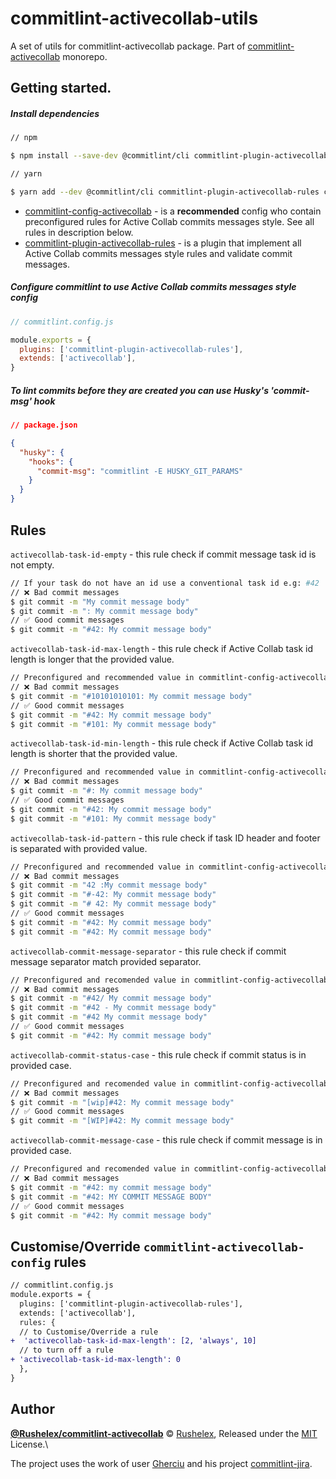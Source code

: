 # commitlint-activecollab-utils
A set of utils for commitlint-activecollab package. Part of <a href="https://github.com/Rushelex/commitlint-activecollab">commitlint-activecollab</a> monorepo.

## Getting started.

##### Install dependencies

```bash
// npm

$ npm install --save-dev @commitlint/cli commitlint-plugin-activecollab-rules commitlint-config-activecollab

// yarn

$ yarn add --dev @commitlint/cli commitlint-plugin-activecollab-rules commitlint-config-activecollab
```

- [commitlint-config-activecollab](https://github.com/Rushelex/commitlint-activecollab/tree/main/packages/commitlint-config-activecollab) - is a **recommended** config who contain preconfigured rules for Active Collab commits messages style. See all rules in description below.
- [commitlint-plugin-activecollab-rules](https://github.com/Rushelex/commitlint-activecollab/tree/main/packages/commitlint-plugin-activecollab-rules) - is a plugin that implement all Active Collab commits messages style rules and validate commit messages.

##### Configure commitlint to use Active Collab commits messages style config

```js
// commitlint.config.js

module.exports = {
  plugins: ['commitlint-plugin-activecollab-rules'],
  extends: ['activecollab'],
}
```

##### To lint commits before they are created you can use Husky's 'commit-msg' hook

```json
// package.json

{
  "husky": {
    "hooks": {
      "commit-msg": "commitlint -E HUSKY_GIT_PARAMS"
    }
  }
}
```

## Rules

`activecollab-task-id-empty` - this rule check if commit message task id is not empty.

```bash
// If your task do not have an id use a conventional task id e.g: #42
// ❌ Bad commit messages
$ git commit -m "My commit message body"
$ git commit -m ": My commit message body"
// ✅ Good commit messages
$ git commit -m "#42: My commit message body"
```

`activecollab-task-id-max-length` - this rule check if Active Collab task id length is longer that the provided value.

```bash
// Preconfigured and recommended value in commitlint-config-activecollab is 5 chars
// ❌ Bad commit messages
$ git commit -m "#10101010101: My commit message body"
// ✅ Good commit messages
$ git commit -m "#42: My commit message body"
$ git commit -m "#101: My commit message body"
```

`activecollab-task-id-min-length` - this rule check if Active Collab task id length is shorter that the provided value.

```bash
// Preconfigured and recommended value in commitlint-config-activecollab is 1 chars
// ❌ Bad commit messages
$ git commit -m "#: My commit message body"
// ✅ Good commit messages
$ git commit -m "#42: My commit message body"
$ git commit -m "#101: My commit message body"
```

`activecollab-task-id-pattern` - this rule check if task ID header and footer is separated with provided value.

```bash
// Preconfigured and recommended value in commitlint-config-activecollab is "-"
// ❌ Bad commit messages
$ git commit -m "42 :My commit message body"
$ git commit -m "#-42: My commit message body"
$ git commit -m "# 42: My commit message body"
// ✅ Good commit messages
$ git commit -m "#42: My commit message body"
$ git commit -m "#42: My commit message body"
```

`activecollab-commit-message-separator` - this rule check if commit message separator match provided separator.

```bash
// Preconfigured and recomended value in commitlint-config-activecollab is ":"
// ❌ Bad commit messages
$ git commit -m "#42/ My commit message body"
$ git commit -m "#42 - My commit message body"
$ git commit -m "#42 My commit message body"
// ✅ Good commit messages
$ git commit -m "#42: My commit message body"
```

`activecollab-commit-status-case` - this rule check if commit status is in provided case.

```bash
// Preconfigured and recomended value in commitlint-config-activecollab is "uppercase"
// ❌ Bad commit messages
$ git commit -m "[wip]#42: My commit message body"
// ✅ Good commit messages
$ git commit -m "[WIP]#42: My commit message body"
```

`activecollab-commit-message-case` - this rule check if commit message is in provided case.

```bash
// Preconfigured and recomended value in commitlint-config-activecollab is "uppercase"
// ❌ Bad commit messages
$ git commit -m "#42: my commit message body"
$ git commit -m "#42: MY COMMIT MESSAGE BODY"
// ✅ Good commit messages
$ git commit -m "#42: My commit message body"
```

## Customise/Override `commitlint-activecollab-config` rules

```diff
// commitlint.config.js
module.exports = {
  plugins: ['commitlint-plugin-activecollab-rules'],
  extends: ['activecollab'],
  rules: {
  // to Customise/Override a rule
+  'activecollab-task-id-max-length': [2, 'always', 10]
  // to turn off a rule
+ 'activecollab-task-id-max-length': 0
  },
}
```

## Author

**[@Rushelex/commitlint-activecollab](https://github.com/Rushelex/commitlint-activecollab)** © [Rushelex](https://github.com/Gherciu), Released under the [MIT](https://github.com/Rushelex/commitlint-activecollab/blob/main/LICENSE) License.\

The project uses the work of user [Gherciu](https://github.com/Gherciu) and his project [commitlint-jira](https://github.com/Gherciu/commitlint-jira).
